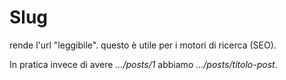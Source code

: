 # Slug

rende l'url "leggibile". questo è utile per i motori di ricerca (SEO).

In pratica invece di avere *.../posts/1* abbiamo *.../posts/titolo-post*.